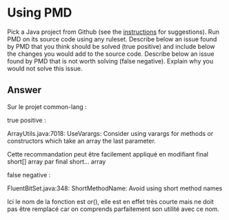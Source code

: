 # Using PMD

Pick a Java project from Github (see the [instructions](../sujet.md) for suggestions). Run PMD on its source code using any ruleset. Describe below an issue found by PMD that you think should be solved (true positive) and include below the changes you would add to the source code. Describe below an issue found by PMD that is not worth solving (false negative). Explain why you would not solve this issue.

## Answer

Sur le projet common-lang :

true positive :

ArrayUtils.java:7018:    UseVarargs:     Consider using varargs for methods or constructors which take an array the last parameter.

Cette recommandation peut être facilement appliqué en modifiant final short[] array par final short… array 

false negative : 

FluentBitSet.java:348:      ShortMethodName:        Avoid using short method names

Ici le nom de la fonction est or(), elle est en effet très courte mais ne doit pas être remplacé car on comprends parfaitement son utilité avec ce nom.

